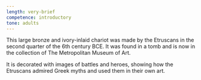 ```yaml
---
length: very-brief
competence: introductory
tone: adults
---
```

This large bronze and ivory-inlaid chariot was made by the Etruscans in the second quarter of the 6th century BCE. It was found in a tomb and is now in the collection of The Metropolitan Museum of Art.

<!-- more -->

It is decorated with images of battles and heroes, showing how the Etruscans admired Greek myths and used them in their own art.
